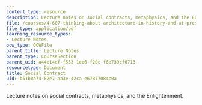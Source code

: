 ```yaml
---
content_type: resource
description: Lecture notes on social contracts, metaphysics, and the Enlightenment.
file: /courses/4-607-thinking-about-architecture-in-history-and-at-present-fall-2009/b51b0a7482e7aa3e42cae67877084c0a_MIT4_607F09_lec05.pdf
file_type: application/pdf
learning_resource_types:
- Lecture Notes
ocw_type: OCWFile
parent_title: Lecture Notes
parent_type: CourseSection
parent_uid: a44e14df-f553-1ee6-f20c-f6e739cf0713
resourcetype: Document
title: Social Contract
uid: b51b0a74-82e7-aa3e-42ca-e67877084c0a
---
```

Lecture notes on social contracts, metaphysics, and the Enlightenment.

